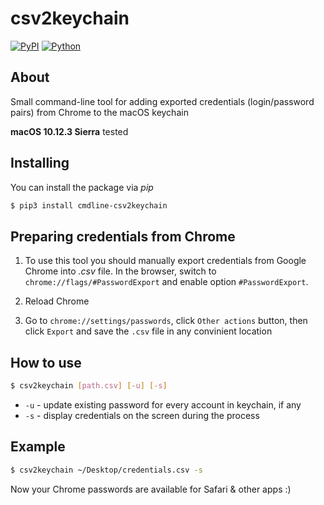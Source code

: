 # сsv2keychain #
[![PyPI](https://img.shields.io/badge/pypi-v0.1.3-blue.svg)](https://pypi.python.org/pypi/cmdline-csv2keychain/0.1.3)
[![Python](https://img.shields.io/badge/python-3.4-green.svg)](https://pypi.python.org/pypi?name=cmdline-csv2keychain&version=0.1.0&:action=display)

## About ##

Small command-line tool for adding exported credentials (login/password pairs) from Chrome to the macOS keychain

**macOS 10.12.3 Sierra** tested

## Installing ##
You can install the package via *pip*
```bash
$ pip3 install cmdline-csv2keychain
```

## Preparing credentials from Chrome ##

1. To use this tool you should manually export credentials from Google Chrome into *.csv* file. In the browser, switch to  ```chrome://flags/#PasswordExport``` and enable option ```#PasswordExport```.

2. Reload Chrome

3. Go to ```chrome://settings/passwords```, click ```Other actions``` button, then click ```Export``` and save the ```.csv``` file in any convinient location

## How to use ##

```bash
$ csv2keychain [path.csv] [-u] [-s]
```

* ```-u``` - update existing password for every account in keychain, if any
* ```-s``` - display credentials on the screen during the process

## Example ##
```bash
$ csv2keychain ~/Desktop/credentials.csv -s
```

Now your Chrome passwords are available for Safari & other apps :)

